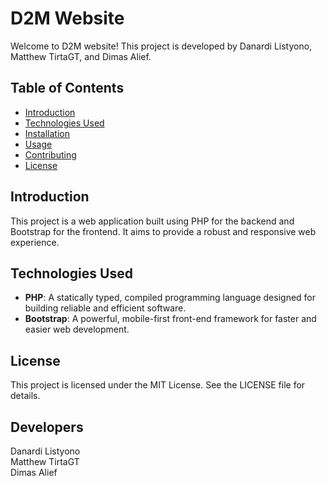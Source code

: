 # D2M Website

Welcome to D2M website! This project is developed by Danardi Listyono, Matthew TirtaGT, and Dimas Alief.

## Table of Contents

- [Introduction](#introduction)
- [Technologies Used](#technologies-used)
- [Installation](#installation)
- [Usage](#usage)
- [Contributing](#contributing)
- [License](#license)

## Introduction

This project is a web application built using PHP for the backend and Bootstrap for the frontend. It aims to provide a robust and responsive web experience.

## Technologies Used

- **PHP**: A statically typed, compiled programming language designed for building reliable and efficient software.
- **Bootstrap**: A powerful, mobile-first front-end framework for faster and easier web development.

## License
This project is licensed under the MIT License. See the LICENSE file for details.

## Developers
Danardi Listyono<br>
Matthew TirtaGT<br>
Dimas Alief
